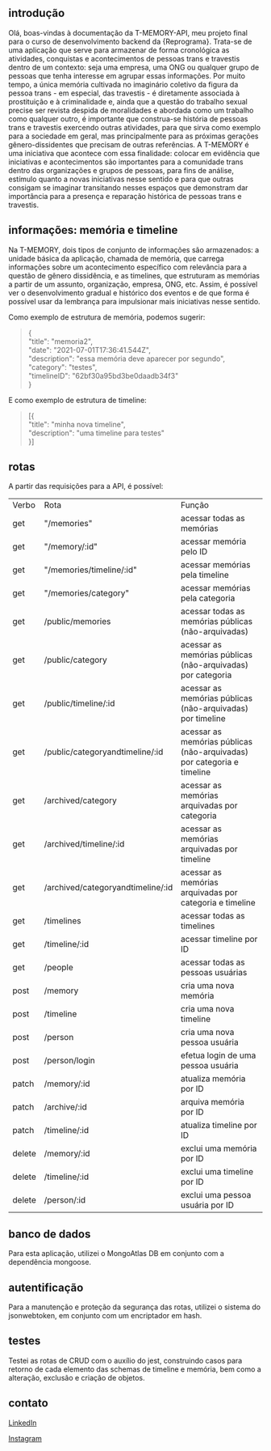 ## introdução

Olá, boas-vindas à documentação da T-MEMORY-API, meu projeto final para o curso de desenvolvimento backend da {Reprograma}. Trata-se de uma aplicação que serve para armazenar de forma cronológica as atividades, conquistas e acontecimentos de pessoas trans e travestis dentro de um contexto: seja uma empresa, uma ONG ou qualquer grupo de pessoas que tenha interesse em agrupar essas informações.
Por muito tempo, a única memória cultivada no imaginário coletivo da figura da pessoa trans - em especial, das travestis - é diretamente associada à prostituição e à criminalidade e, ainda que a questão do trabalho sexual precise ser revista despida de moralidades e abordada como um trabalho como qualquer outro, é importante que construa-se história de pessoas trans e travestis exercendo outras atividades, para que sirva como exemplo para a sociedade em geral, mas principalmente para as próximas gerações gênero-dissidentes que precisam de outras referências.
A T-MEMORY é uma iniciativa que acontece com essa finalidade: colocar em evidência que iniciativas e acontecimentos são importantes para a comunidade trans dentro das organizações e grupos de pessoas, para fins de análise, estímulo quanto a novas iniciativas nesse sentido e para que outras consigam se imaginar transitando nesses espaços que demonstram dar importância para a presença e reparação histórica de pessoas trans e travestis.
	
## informações: memória e timeline

Na T-MEMORY, dois tipos de conjunto de informações são armazenados: a unidade básica da aplicação, chamada de memória, que carrega informações sobre um acontecimento específico com relevância para a questão de gênero dissidência, e as timelines, que estruturam as memórias a partir de um assunto, organização, empresa, ONG, etc. Assim, é possível ver o desenvolvimento gradual e histórico dos eventos e de que forma é possível usar da lembrança para impulsionar mais iniciativas nesse sentido.

Como exemplo de estrutura de memória, podemos sugerir:

> {<br>
>     "title": "memoria2",<br>
>     "date": "2021-07-01T17:36:41.544Z",<br>
>     "description": "essa memória deve aparecer por segundo",<br>
>     "category": "testes",<br>
>     "timelineID": "62bf30a95bd3be0daadb34f3"<br>
> }

E como exemplo de estrutura de timeline:

> [{<br>
>     "title": "minha nova timeline",<br>
>     "description": "uma timeline para testes"<br>
> }]

## rotas

A partir das requisições para a API, é possível:

<table>
<tr>
  <td>Verbo</td>
  <td>Rota</td>
  <td>Função</td>
</tr>
<tr>
  <td>get</td>
  <td>"/memories"</td>
  <td>acessar todas as memórias</td>
</tr>
<tr>
  <td>get</td>
  <td>"/memory/:id"</td>
  <td>acessar memória pelo ID</td>
</tr>
<tr>
  <td>get</td>
  <td>"/memories/timeline/:id"</td>
  <td>acessar memórias pela timeline</td>
</tr>
<tr>
  <td>get</td>
  <td>"/memories/category"</td>
  <td>acessar memórias pela categoria</td>
</tr>
<tr>
  <td>get</td>
  <td>/public/memories</td>
  <td>acessar todas as memórias públicas (não-arquivadas)</td>
</tr>
<tr>
  <td>get</td>
  <td>/public/category</td>
  <td>acessar as memórias públicas (não-arquivadas) por categoria</td>
</tr>
<tr>
  <td>get</td>
  <td>/public/timeline/:id</td>
  <td>acessar as memórias públicas (não-arquivadas) por timeline</td>
</tr>
<tr>
  <td>get</td>
  <td>/public/categoryandtimeline/:id</td>
  <td>acessar as memórias públicas (não-arquivadas) por categoria e timeline</td>
</tr>
<tr>
  <td>get</td>
  <td>/archived/category</td>
  <td>acessar as memórias arquivadas por categoria</td>
</tr>
<tr>
  <td>get</td>
  <td>/archived/timeline/:id</td>
  <td>acessar as memórias arquivadas por timeline</td>
</tr>
<tr>
  <td>get</td>
  <td>/archived/categoryandtimeline/:id</td>
  <td>acessar as memórias arquivadas por categoria e timeline</td>
</tr>
<tr>
  <td>get</td>
  <td>/timelines</td>
  <td>acessar todas as timelines</td>
</tr>
<tr>
  <td>get</td>
  <td>/timeline/:id</td>
  <td>acessar timeline por ID</td>
</tr>
<tr>
  <td>get</td>
  <td>/people</td>
  <td>acessar todas as pessoas usuárias</td>
</tr>
<tr>
  <td>post</td>
  <td>/memory</td>
  <td>cria uma nova memória</td>
</tr>
<tr>
  <td>post</td>
  <td>/timeline</td>
  <td>cria uma nova timeline</td>
</tr>
<tr>
  <td>post</td>
  <td>/person</td>
  <td>cria uma nova pessoa usuária</td>
</tr>
<tr>
  <td>post</td>
  <td>/person/login</td>
  <td>efetua login de uma pessoa usuária</td>
</tr>
<tr>
  <td>patch</td>
  <td>/memory/:id</td>
  <td>atualiza memória por ID</td>
</tr>
<tr>
  <td>patch</td>
  <td>/archive/:id</td>
  <td>arquiva memória por ID</td>
</tr>
<tr>
  <td>patch</td>
  <td>/timeline/:id</td>
  <td>atualiza timeline por ID</td>
</tr>
<tr>
  <td>delete</td>
  <td>/memory/:id</td>
  <td>exclui uma memória por ID</td>
</tr>
<tr>
  <td>delete</td>
  <td>/timeline/:id</td>
  <td>exclui uma timeline por ID</td>
</tr>
<tr>
  <td>delete</td>
  <td>/person/:id</td>
  <td>exclui uma pessoa usuária por ID</td>
</tr>
</table>

## banco de dados

Para esta aplicação, utilizei o MongoAtlas DB em conjunto com a dependência mongoose.

## autentificação

Para a manutenção e proteção da segurança das rotas, utilizei o sistema do jsonwebtoken, em conjunto com um encriptador em hash.

## testes

Testei as rotas de CRUD com o auxílio do jest, construindo casos para retorno de cada elemento das schemas de timeline e memória, bem como a alteração, exclusão e criação de objetos.

## contato

[LinkedIn](https://www.linkedin.com/in/agnes-ign%C3%A1cio-a07762125/ "LinkedIn")

[Instagram](https://instagram.com/auroraliquida "Instagram")
